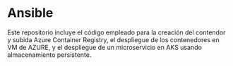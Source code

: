 # Ansible

Este repositorio incluye el código empleado para la creación del contendor y subida Azure Container Registry, el despliegue de los contenedores en VM de AZURE,  y el despliegue de un microservicio en AKS usando almacenamiento persistente.
